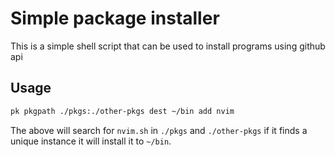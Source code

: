 # Simple package installer
This is a simple shell script that can be used to install
programs using github api

## Usage
```sh
pk pkgpath ./pkgs:./other-pkgs dest ~/bin add nvim
```
The above will search for `nvim.sh` in `./pkgs` and `./other-pkgs`
if it finds a unique instance it will install it to `~/bin`.
